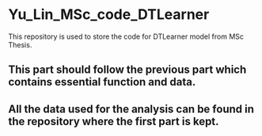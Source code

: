 # Yu_Lin_MSc_code_DTLearner
This repository is used to store the code for DTLearner model from MSc Thesis.

## This part should follow the previous part which contains essential function and data.
## All the data used for the analysis can be found in the repository where the first part is kept.
